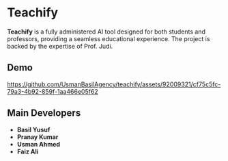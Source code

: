 # Teachify

**Teachify** is a fully administered AI tool designed for both students and professors, providing a seamless educational experience. The project is backed by the expertise of Prof. Judi.

## Demo 


https://github.com/UsmanBasilAgency/teachify/assets/92009321/cf75c5fc-79a3-4b92-859f-1aa466e05f62


## Main Developers

-   **Basil Yusuf**
-   **Pranay Kumar**
-   **Usman Ahmed**
-   **Faiz Ali**

